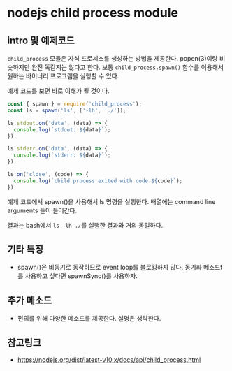 # nodejs child process module

## intro 및 예제코드

`child_process` 모듈은 자식 프로세스를 생성하는 방법을 제공한다.
popen(3)이랑 비슷하지만 완전 똑같지는 않다고 한다.
보통 `child_process.spawn()` 함수를 이용해서 원하는 바이너리 프로그램을 실행할 수 있다.

예제 코드를 보면 바로 이해가 될 것이다.

```js
const { spawn } = require('child_process');
const ls = spawn('ls', ['-lh', './']);

ls.stdout.on('data', (data) => {
  console.log(`stdout: ${data}`);
});

ls.stderr.on('data', (data) => {
  console.log(`stderr: ${data}`);
});

ls.on('close', (code) => {
  console.log(`child process exited with code ${code}`);
});
```
예제 코드에서 spawn()을 사용해서 ls 명령을 실행한다. 배열에는 command line arguments 들이 들어간다.

결과는 bash에서 `ls -lh ./`를 실행한 결과와 거의 동일하다.

## 기타 특징

- spawn()은 비동기로 동작하므로 event loop를 블로킹하지 않다. 동기화 메소드f를 사용하고 싶다면 spawnSync()를 사용하자.

## 추가 메소드

- 편의를 위해 다양한 메소드를 제공한다. 설명은 생략한다.

## 참고링크

- https://nodejs.org/dist/latest-v10.x/docs/api/child_process.html

